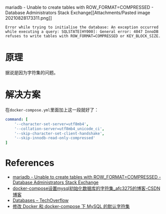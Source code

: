mariadb - Unable to create tables with ROW_FORMAT=COMPRESSED - Database Administrators Stack Exchange[[Attachments/Pasted image 20210828173311.png]]
```
Error while trying to initialise the database: An exception occurred while executing a query: SQLSTATE[HY000]: General error: 4047 InnoDB refuses to write tables with ROW_FORMAT=COMPRESSED or KEY_BLOCK_SIZE.
```
# 原理

据说是因为字符集的问题。

# 解决方案

在`docker-compose.yml`里面加上这一段就好了：

```yaml
command: [
	'--character-set-server=utf8mb4',
	'--collation-server=utf8mb4_unicode_ci',
	'--skip-character-set-client-handshake',
	'--skip-innodb-read-only-compressed'
]
```

# References
- [mariadb - Unable to create tables with ROW_FORMAT=COMPRESSED - Database Administrators Stack Exchange](https://dba.stackexchange.com/questions/256427/unable-to-create-tables-with-row-format-compressed)
- [docker-compose设置mysql初始化数据库的字符集_afc3275的博客-CSDN博客](https://blog.csdn.net/afc3275/article/details/101533348)
- [Databases – TechOverflow](https://techoverflow.net/category/technologies/databases/)
- [修改 Docker 和 docker-compose 下 MySQL 的默认字符集](https://www.gonever.com/post/148)